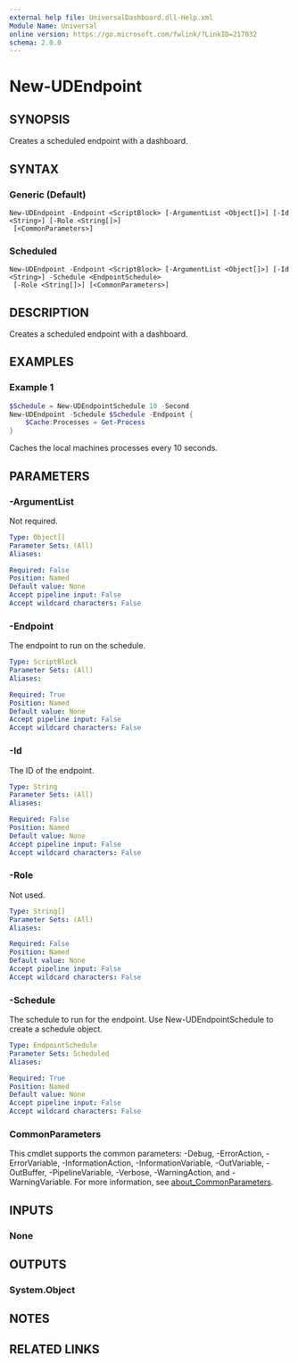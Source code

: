 ```yaml
---
external help file: UniversalDashboard.dll-Help.xml
Module Name: Universal
online version: https://go.microsoft.com/fwlink/?LinkID=217032
schema: 2.0.0
---
```


# New-UDEndpoint

## SYNOPSIS
Creates a scheduled endpoint with a dashboard. 

## SYNTAX

### Generic (Default)
```
New-UDEndpoint -Endpoint <ScriptBlock> [-ArgumentList <Object[]>] [-Id <String>] [-Role <String[]>]
 [<CommonParameters>]
```

### Scheduled
```
New-UDEndpoint -Endpoint <ScriptBlock> [-ArgumentList <Object[]>] [-Id <String>] -Schedule <EndpointSchedule>
 [-Role <String[]>] [<CommonParameters>]
```

## DESCRIPTION
Creates a scheduled endpoint with a dashboard. 

## EXAMPLES

### Example 1
```powershell
$Schedule = New-UDEndpointSchedule 10 -Second
New-UDEndpoint -Schedule $Schedule -Endpoint {
    $Cache:Processes = Get-Process
}
```

Caches the local machines processes every 10 seconds. 

## PARAMETERS

### -ArgumentList
Not required. 

```yaml
Type: Object[]
Parameter Sets: (All)
Aliases:

Required: False
Position: Named
Default value: None
Accept pipeline input: False
Accept wildcard characters: False
```

### -Endpoint
The endpoint to run on the schedule. 

```yaml
Type: ScriptBlock
Parameter Sets: (All)
Aliases:

Required: True
Position: Named
Default value: None
Accept pipeline input: False
Accept wildcard characters: False
```

### -Id
The ID of the endpoint. 

```yaml
Type: String
Parameter Sets: (All)
Aliases:

Required: False
Position: Named
Default value: None
Accept pipeline input: False
Accept wildcard characters: False
```

### -Role
Not used. 

```yaml
Type: String[]
Parameter Sets: (All)
Aliases:

Required: False
Position: Named
Default value: None
Accept pipeline input: False
Accept wildcard characters: False
```

### -Schedule
The schedule to run for the endpoint. Use New-UDEndpointSchedule to create a schedule object. 

```yaml
Type: EndpointSchedule
Parameter Sets: Scheduled
Aliases:

Required: True
Position: Named
Default value: None
Accept pipeline input: False
Accept wildcard characters: False
```

### CommonParameters
This cmdlet supports the common parameters: -Debug, -ErrorAction, -ErrorVariable, -InformationAction, -InformationVariable, -OutVariable, -OutBuffer, -PipelineVariable, -Verbose, -WarningAction, and -WarningVariable. For more information, see [about_CommonParameters](http://go.microsoft.com/fwlink/?LinkID=113216).

## INPUTS

### None

## OUTPUTS

### System.Object
## NOTES

## RELATED LINKS
